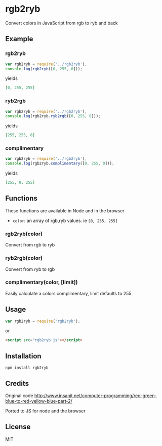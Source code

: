 rgb2ryb
=======

Convert colors in JavaScript from rgb to ryb and back

Example
-------

### rgb2ryb

``` js
var rgb2ryb = require('../rgb2ryb'),
console.log(rgb2ryb([0, 255, 0]));
```

yields

``` json
[0, 255, 255]
```

### ryb2rgb

``` js
var rgb2ryb = require('../rgb2ryb'),
console.log(rgb2ryb.ryb2rgb([0, 255, 0]));
```

yields

``` json
[255, 255, 0]
```

### complimentary

``` js
var rgb2ryb = require('../rgb2ryb'),
console.log(rgb2ryb.complimentary([0, 255, 0]));
```

yields

``` json
[255, 0, 255]
```

Functions
---------

These functions are available in Node and in the browser

- `color`: an array of rgb,ryb values.  ie `[0, 255, 255]`

### rgb2ryb(color)

Convert from rgb to ryb

### ryb2rgb(color)

Convert from ryb to rgb

### complimentary(color, [limit])

Easily calculate a colors complimentary, limit defaults to 255

Usage
-----

``` js
var rgb2ryb = require('rgb2ryb');
```

or

``` html
<script src="rgb2ryb.js"></script>
```

Installation
------------

    npm install rgb2ryb

Credits
-------

Original code http://www.insanit.net/computer-programming/red-green-blue-to-red-yellow-blue-part-2/

Ported to JS for node and the browser

License
-------

MIT
